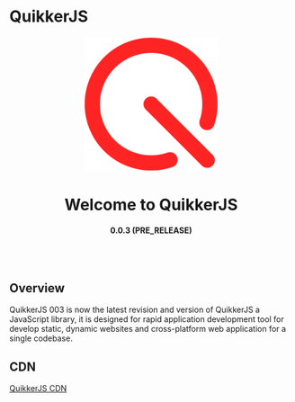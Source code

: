 # QuikkerJS

<div align="center"><img src="main/asset/icon/fq.png" width="240" height="240"></div>
<h1 align="center">Welcome to QuikkerJS</h1>
<h4 align="center">0.0.3 (PRE_RELEASE)</h4>
<br>
<br>

## Overview

QuikkerJS 003 is now the latest revision and version of QuikkerJS a JavaScript library, it is designed for rapid application development tool for develop static, dynamic websites and cross-platform web application for a single codebase.

## CDN

<a href="https://cdn.quikkerjs.tk/fq.js">QuikkerJS CDN</a>
